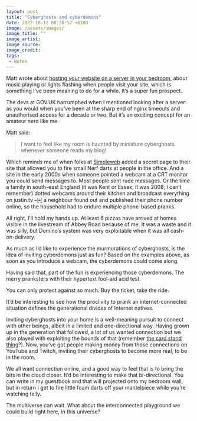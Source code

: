 ```yaml
---
layout: post
title: "Cyberghosts and cyberdemons"
date: 2022-10-12 08:30:57 +0100
image: /assets/images/
image_title: ""
image_artist:
image_source:
image_credit:
tags:
 - Notes
---
```


Matt wrote about [hosting your website on a server in your bedroom](https://interconnected.org/home/2022/10/10/servers), about music playing or lights flashing when people visit your site, which is something I’ve been meaning to do for a while. It’s a super fun prospect.

The devs at GOV.UK harrumphed when I mentioned looking after a server: as you would when you’ve been at the sharp end of nginx timeouts and unauthorised access for a decade or two. But it’s an exciting concept for an amateur nerd like me.

Matt said:
> I want to feel like my room is haunted by miniature cyberghosts whenever someone reads my blog!

Which reminds me of when folks at [Simpleweb](https://simpleweb.co.uk/) added a secret page to their site that allowed you to fire small Nerf darts at people in the office. And a site in the early 2000s when someone pointed a webcam at a CRT monitor you could send messages to. Most people sent rude messages. Or the time a family in south-east England (it was Kent or Essex; it was 2008, I can’t remember) dotted webcams around their kitchen and broadcast everything on justin.tv –￼ a neighbour found out and published their phone number online, so  the household had to endure multiple phone-based pranks.

All right, I’ll hold my hands up. At least 6 pizzas have arrived at homes visible in the livestream of Abbey Road because of me. It was a waste and it was silly, but Domino’s system was very exploitable when it was all cash-on-delivery.

As much as I’d like to experience the murmurations of cyberghosts, is the idea of inviting cyberdemons just as fun? Based on the examples above, as soon as you introduce a webcam, the cyberdemons could come along.

Having said that, part of the fun is experiencing those cyberdemons. The merry pranksters with their hypertext fool-aid acid test.

You can only protect against so much. Buy the ticket, take the ride.

It’d be interesting to see how the proclivity to prank an internet-connected situation defines the generational divides of Internet natives.

Inviting cyberghosts into your home is a well-meaning pursuit to connect with other beings, albeit in a limited and one-directional way. Having grown up in the generation that followed, a lot of us wanted connection but we also played with exploiting the bounds of that (remember [the card stand thing](https://loosejoints.biz/products/card-stand)?). Now, you’ve got people making money from those connections on YouTube and Twitch, inviting their cyberghosts to become more real, to be in the room.

We all want connection online, and a good way to feel that is to bring the bits in the cloud closer. It’d be interesting to make that bi-directional. You can write in my guestbook and that will projected onto my bedroom wall, but in return I get to fire little foam darts off your mantelpiece while you’re watching telly.

The multiverse can wait. What about the interconnected playground we could build right here, in this universe?

